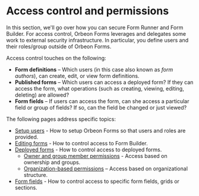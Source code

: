 # Access control and permissions

<!-- toc -->

In this section, we'll go over how you can secure Form Runner and Form Builder. For access control, Orbeon Forms leverages and delegates some work to external security infrastructure. In particular, you define users and their roles/group outside of Orbeon Forms.

Access control touches on the following:

- __Form definitions__ – Which users (in this case also known as *form authors*), can create, edit, or view form definitions.
- __Published forms__ – Which users can access a deployed form? If they can access the form, what operations (such as creating, viewing, editing, deleting) are allowed?
- __Form fields__ – If users can access the form, can she access a particular field or group of fields? If so, can the field be changed or just viewed?

The following pages address specific topics:

- [Setup users](users.md) - How to setup Orbeon Forms so that users and roles are provided.
- [Editing forms](editing-forms.md) - How to control access to Form Builder.
- [Deployed forms](deployed-forms.md) - How to control access to deployed forms.
  - [Owner and group member permissions](owner-group.md) - Access based on ownership and groups.
  - [Organization-based permissions](organization.md) – Access based on organizational structure.
- [Form fields](form-fields.md) - How to control access to specific form fields, grids or sections.
